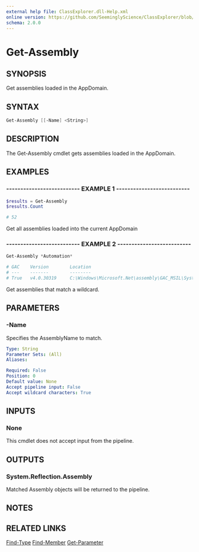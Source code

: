 ```yaml
---
external help file: ClassExplorer.dll-Help.xml
online version: https://github.com/SeeminglyScience/ClassExplorer/blob/master/docs/en-US/Get-Assembly.md
schema: 2.0.0
---
```


# Get-Assembly

## SYNOPSIS

Get assemblies loaded in the AppDomain.

## SYNTAX

```powershell
Get-Assembly [[-Name] <String>]
```

## DESCRIPTION

The Get-Assembly cmdlet gets assemblies loaded in the AppDomain.

## EXAMPLES

### -------------------------- EXAMPLE 1 --------------------------

```powershell
$results = Get-Assembly
$results.Count

# 52
```

Get all assemblies loaded into the current AppDomain

### -------------------------- EXAMPLE 2 --------------------------

```powershell
Get-Assembly *Automation*

# GAC    Version        Location
# ---    -------        --------
# True   v4.0.30319     C:\Windows\Microsoft.Net\assembly\GAC_MSIL\System.Management.Automation\v...
```

Get assemblies that match a wildcard.

## PARAMETERS

### -Name

Specifies the AssemblyName to match.

```yaml
Type: String
Parameter Sets: (All)
Aliases:

Required: False
Position: 0
Default value: None
Accept pipeline input: False
Accept wildcard characters: True
```

## INPUTS

### None

This cmdlet does not accept input from the pipeline.

## OUTPUTS

### System.Reflection.Assembly

Matched Assembly objects will be returned to the pipeline.

## NOTES

## RELATED LINKS

[Find-Type](Find-Type.md)
[Find-Member](Find-Member.md)
[Get-Parameter](Get-Parameter.md)
